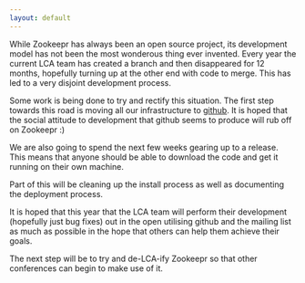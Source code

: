```yaml
---
layout: default
---
```


While Zookeepr has always been an open source project, its development model has
not been the most wonderous thing ever invented. Every year the current LCA team
has created a branch and then disappeared for 12 months, hopefully turning up at
the other end with code to merge. This has led to a very disjoint development
process.

Some work is being done to try and rectify this situation. The first step
towards this road is moving all our infrastructure to
[github](http://github.com/zookeepr). It is hoped that the social attitude to
development that github seems to produce will rub off on Zookeepr :)

We are also going to spend the next few weeks gearing up to a release. This
means that anyone should be able to download the code and get it running on
their own machine.

Part of this will be cleaning up the install process as well as documenting the
deployment process.

It is hoped that this year that the LCA team will perform their development
(hopefully just bug fixes) out in the open utilising github and the mailing list
as much as possible in the hope that others can help them achieve their goals.

The next step will be to try and de-LCA-ify Zookeepr so that other conferences
can begin to make use of it.
